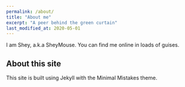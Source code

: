 ```yaml
---
permalink: /about/
title: "About me"
excerpt: "A peer behind the green curtain"
last_modified_at: 2020-05-01
---
```



I am Shey, a.k.a SheyMouse.
You can find me online in loads of guises.


## About this site

This site is built using Jekyll with the Minimal Mistakes theme.
